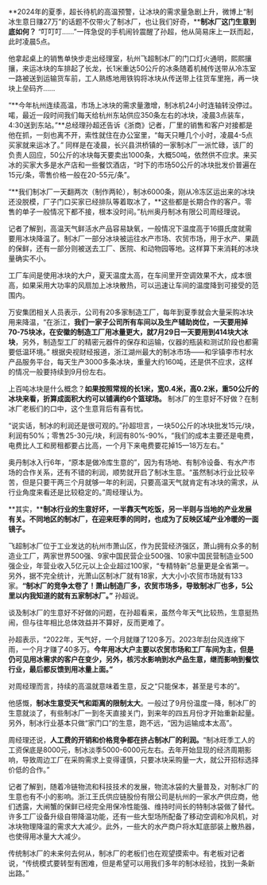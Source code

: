 **2024年的夏季，超长待机的高温预警，让冰块的需求量急剧上升，微博上“制冰生意日赚27万”的话题不仅带火了制冰厂，也让我们好奇，****制冰厂这门生意到底如何？**
“叮叮叮……”一阵急促的手机闹铃震醒了孙超，他从简易床上一跃而起，此时凌晨5点。

他拿起桌上的销售单快步走出经理室，杭州飞超制冰厂的门口灯火通明，熙熙攘攘，来运冰块的车排起了长龙，长1米重达50公斤的冰条随着机械传送带从冷冻室一路被送到运输货车前，工人熟练地用铁钩将冰块从传送带上往货车里拖，再一块块上垒码齐……

“**今年杭州连续高温，市场上冰块的需求量激增，制冰机24小时连轴转没停过。喏，最近一段时间我们每天给杭州东站供应350条左右的冰块，凌晨3点装车，4:30送到东站。”**总经理孙超还告诉《浙商》记者，厂里的销售和客户对接都是他在抓，一刻也离不开，索性就住在办公室里，“每天只睡几个小时，凌晨4-5点买家就来运冰了。”
同样是在凌晨，长兴县洪桥镇的一家制冰厂一派忙碌，该厂的负责人回应，50公斤的冰块每天要卖出1000条，大概50吨，依然供不应求。来买冰的买家大多是水产店和一些餐饮酒店，“时下的市场50公斤的冰块批发价普遍在15元/条，零售价格一般在20-55元/条”。

“**我们制冰厂一天翻两次（制作两轮），制冰6000条，刚从冷冻区运出来的冰块还没脱模，厂子门口买家已经排队等着取冰了，**这些都是长期合作的客户。零售的单子一般情况下都不接，根本没时间。”杭州奥丹制冰有限公司周经理说。

记者了解到，高温天气鲜活水产品容易缺氧，一般情况下温度高于16摄氏度就需要用冰块降温了。制冰厂一部分冰块被运往水产市场、农贸市场，用于水产、果蔬的保鲜，还有一部分则被送去工厂、医院、和动物园等地。这样算下来消耗的冰块量确实不小。

工厂车间是使用冰块的大户，夏天温度太高，在车间里开空调效果不大，成本很高，如果采用大功率的风扇加上冰块散热，可以迅速让车间的温度降到可接受的范围内。

万安集团相关人员表示，公司有20多家制造工厂，每年到夏季就会大量采购冰块用来降温，“在浙江，**我们一家子公司所有车间以及生产辅助岗位，一天要用掉70-75块冰，在安徽的制造工厂用冰量更大，就7月29日一天要用到414块大冰块**，另外，制造型工厂的精密元器件的保存和运输，仪器的瓶装和测试阶段也都需要低温环境。”
根据央视财经报道，浙江湖州最大的制冰市场——和孚镇李市村水产品服务平台，每天生产3000多条冰块，重量大约160吨，还是供不应求，这样的情况一般要持续到9月份左右。

上百吨冰块是什么概念？**如果按照常规的长1米，宽0.4米，高0.2米，重50公斤的冰块来看，折算成面积大约可以铺满约6个篮球场。**
制冰厂的生意好不好做？在制冰厂老板们的口中，这个生意背后有喜有忧。

“说实话，制冰的利润还是很可观的。”孙超坦言，一块50公斤的冰块批发15元/块，利润有50%；零售25-30元/块，利润有80%-90%，“我们的成本主要还是电费，电费比人工和房租都要占比高，一个月下来电费要花掉15—18万左右。”

奥丹制冰入行6年，“原本是做冷库生意的”，因为有场地、有制冷设备、有水产市场的合作关系，还有不错的利润，顺势就开启了制冰生意。“虽然制冰行业比较辛苦，但是只要干两三个月就够一年的利润，只要高温天气就肯定有冰块的需求，从行业角度来看还是比较稳定的。”周经理认为。

**其实，****制冰行业的生意好坏，一半靠天气吃饭，另一半则与当地的产业发展有关。不同地区的制冰厂，在迎来旺季的同时，也成为了反映区域产业冷暖的一面镜子。**

飞超制冰厂位于工业发达的杭州市萧山区，作为民营经济强区，萧山拥有众多的制造业工厂，两家世界500强、9家中国民营企业500强、10家中国民营制造业500强企业，年营业收入5亿元以上企业超过100家，“专精特新”总量更是全省第一。另外，据不完全统计，光萧山区制冰厂就有18家，大大小小农贸市场就有133家。**“制冰厂的竞争太卷了！萧山制造厂多，农贸市场多，导致制冰厂也多，5公里以内我知道的就有五家制冰厂。”** 孙超说。

谈及制冰厂的生意好不好做的问题，在孙超看来，虽然今年天气比较热，生意挺热闹，但与往年相比总体效益并不算好，反而更难了。

孙超表示，“2022年，天气好，一个月就赚了120多万。2023年刮台风连绵下雨，一个月才赚了40多万。**今年用冰大户主要以农贸市场和工厂车间为主，但是仍可见用冰需求的客户在变少，另外，核污水影响到水产品生意，继而影响到餐饮行业，最后都反馈到用冰量上面。”**

对周经理而言，持续的高温就意味着生意，反之“只能保本，甚至是亏本的”。

他感慨，**制冰生意受天气和距离的限制太大**。一般过了9月份温度一降，制冰厂的生意就淡了，有些制冰厂一到冬天直接关门，到来年的四五月份才开始重新起量。另外，制冰行业基本只做“家门口”的生意，跑不远，“因为运输成本太高”。

周经理还说，**人工费的开销和价格竞争都在挤占制冰厂的利润。**“制冰旺季工人的工资保底是8000元，制冰淡季5000-6000元左右。去年开始显现的经济周期影响，导致周边工厂在采购需求上变得谨慎，只要冰块采购量一大，就公开招标选择价低的合作。”

记者了解到，随着冷链物流和科技技术的发展，物流冰袋的大量普及，对制冰厂的生意也有不小的影响。浙江王氏供应链股份有限公司是杭州的一家水产供应商，他们透露，大闸蟹的保鲜已经完全用保冷性能强、维持时间长的特制冰袋做了替代。许多工厂设备升级自带降温功能，还有一些大型场所配备了移动空调和冷风机，对冰块物理降温的需求大大减少。此外，一些大的水产商户将水缸底部装上散热器，也使得用冰量大大减少。

传统制冰厂的未来何去何从，制冰厂的老板们也在观望摸索中。有老板对记者说，“传统模式要转型有困难，但是希望可以用我们多年的制冰经验，找到一条新出路。”